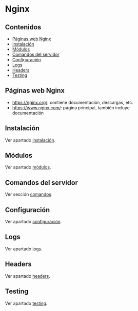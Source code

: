 # Nginx

## Contenidos

- [Páginas web Nginx](#páginas-web-nginx)
- [Instalación](#instalación)
- [Módulos](#módulos)
- [Comandos del servidor](#comandos-del-servidor)
- [Configuración](#configuración)
- [Logs](#logs)
- [Headers](#headers)
- [Testing](#testing)

## Páginas web Nginx

- <https://nginx.org/>: contiene documentación, descargas, etc.
- <https://www.nginx.com/>: página principal, también incluye documentación

## Instalación

Ver apartado [instalación](installation.html).

## Módulos

Ver apartado [módulos](modules.html).

## Comandos del servidor

Ver sección [comandos](commands.html).

## Configuración

Ver apartado [configuración](configuration.html).

## Logs

Ver apartado [logs](logs.html).

## Headers

Ver apartado [headers](headers.html).

## Testing

Ver apartado [testing](testing.html).
